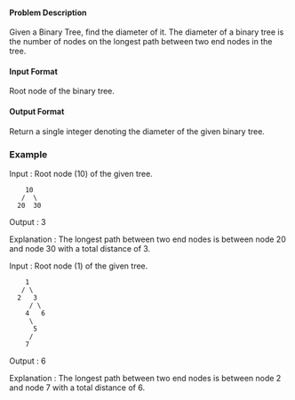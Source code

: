 #### Problem Description

Given a Binary Tree, find the diameter of it. The diameter of a binary tree is the number of nodes on the longest path between two end nodes in the tree.

#### Input Format

Root node of the binary tree.

#### Output Format

Return a single integer denoting the diameter of the given binary tree.

### Example

Input : Root node (10) of the given tree. 
```
    10
   /  \
  20  30
```
Output : 3

Explanation : The longest path between two end nodes is between node 20 and node 30 with a total distance of 3.


Input : Root node (1) of the given tree.
```
    1
   / \
  2   3
     / \
    4   6
     \
      5
     /
    7
```
Output : 6

Explanation : The longest path between two end nodes is between node 2 and node 7 with a total distance of 6.
